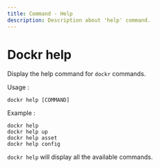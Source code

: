 ```yaml
---
title: Command - Help
description: Description about 'help' command.
---
```


# Dockr help

Display the help command for `dockr` commands.

Usage :

```
dockr help [COMMAND]
```

Example :

```
dockr help
dockr help up
dockr help asset
dockr help config
```

`dockr help` will display all the available commands.
